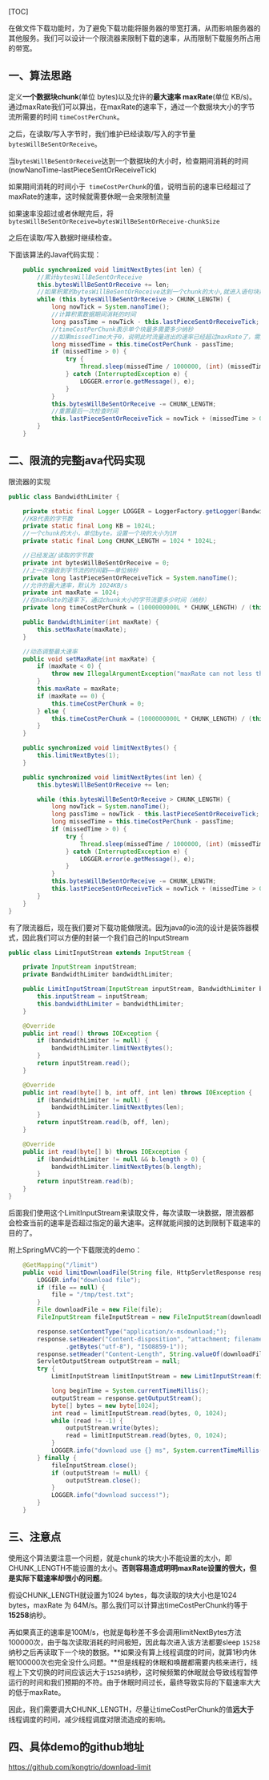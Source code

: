 [TOC]

在做文件下载功能时，为了避免下载功能将服务器的带宽打满，从而影响服务器的其他服务。我们可以设计一个限流器来限制下载的速率，从而限制下载服务所占用的带宽。

## 一、算法思路  

定义**一个数据块chunk**(单位 bytes)以及允许的**最大速率 maxRate**(单位 KB/s)。通过maxRate我们可以算出，在maxRate的速率下，通过一个数据块大小的字节流所需要的时间 `timeCostPerChunk`。

之后，在读取/写入字节时，我们维护已经读取/写入的字节量 `bytesWillBeSentOrReceive`。

当`bytesWillBeSentOrReceive`达到一个数据块的大小时，检查期间消耗的时间(nowNanoTime-lastPieceSentOrReceiveTick)

如果期间消耗的时间小于` timeCostPerChunk`的值，说明当前的速率已经超过了 maxRate的速率，这时候就需要休眠一会来限制流量

如果速率没超过或者休眠完后，将 `bytesWillBeSentOrReceive=bytesWillBeSentOrReceive-chunkSize`

之后在读取/写入数据时继续检查。

下面该算法的Java代码实现：

```java
    public synchronized void limitNextBytes(int len) {
        //累计bytesWillBeSentOrReceive
        this.bytesWillBeSentOrReceive += len;
		//如果积累的bytesWillBeSentOrReceive达到一个chunk的大小,就进入语句块操作
        while (this.bytesWillBeSentOrReceive > CHUNK_LENGTH) {
            long nowTick = System.nanoTime();
            //计算积累数据期间消耗的时间
            long passTime = nowTick - this.lastPieceSentOrReceiveTick;
            //timeCostPerChunk表示单个块最多需要多少纳秒
            //如果missedTime大于0，说明此时流量进出的速率已经超过maxRate了，需要休眠来限制流量
            long missedTime = this.timeCostPerChunk - passTime;
            if (missedTime > 0) {
                try {
                    Thread.sleep(missedTime / 1000000, (int) (missedTime % 1000000));
                } catch (InterruptedException e) {
                    LOGGER.error(e.getMessage(), e);
                }
            }
            this.bytesWillBeSentOrReceive -= CHUNK_LENGTH;
            //重置最后一次检查时间
            this.lastPieceSentOrReceiveTick = nowTick + (missedTime > 0 ? missedTime : 0);
        }
    }
```

## 二、限流的完整java代码实现

限流器的实现

```java
public class BandwidthLimiter {

    private static final Logger LOGGER = LoggerFactory.getLogger(BandwidthLimiter.class);
    //KB代表的字节数
    private static final Long KB = 1024L;
    //一个chunk的大小，单位byte。设置一个块的大小为1M
    private static final Long CHUNK_LENGTH = 1024 * 1024L;

    //已经发送/读取的字节数
    private int bytesWillBeSentOrReceive = 0;
    //上一次接收到字节流的时间戳——单位纳秒
    private long lastPieceSentOrReceiveTick = System.nanoTime();
    //允许的最大速率，默认为 1024KB/s
    private int maxRate = 1024;
    //在maxRate的速率下，通过chunk大小的字节流要多少时间（纳秒）
    private long timeCostPerChunk = (1000000000L * CHUNK_LENGTH) / (this.maxRate * KB);

    public BandwidthLimiter(int maxRate) {
        this.setMaxRate(maxRate);
    }

    //动态调整最大速率
    public void setMaxRate(int maxRate) {
        if (maxRate < 0) {
            throw new IllegalArgumentException("maxRate can not less than 0");
        }
        this.maxRate = maxRate;
        if (maxRate == 0) {
            this.timeCostPerChunk = 0;
        } else {
            this.timeCostPerChunk = (1000000000L * CHUNK_LENGTH) / (this.maxRate * KB);
        }
    }

    public synchronized void limitNextBytes() {
        this.limitNextBytes(1);
    }

    public synchronized void limitNextBytes(int len) {
        this.bytesWillBeSentOrReceive += len;

        while (this.bytesWillBeSentOrReceive > CHUNK_LENGTH) {
            long nowTick = System.nanoTime();
            long passTime = nowTick - this.lastPieceSentOrReceiveTick;
            long missedTime = this.timeCostPerChunk - passTime;
            if (missedTime > 0) {
                try {
                    Thread.sleep(missedTime / 1000000, (int) (missedTime % 1000000));
                } catch (InterruptedException e) {
                    LOGGER.error(e.getMessage(), e);
                }
            }
            this.bytesWillBeSentOrReceive -= CHUNK_LENGTH;
            this.lastPieceSentOrReceiveTick = nowTick + (missedTime > 0 ? missedTime : 0);
        }
    }
}
```

有了限流器后，现在我们要对下载功能做限流。因为java的io流的设计是装饰器模式，因此我们可以方便的封装一个我们自己的InputStream

```java
public class LimitInputStream extends InputStream {

    private InputStream inputStream;
    private BandwidthLimiter bandwidthLimiter;

    public LimitInputStream(InputStream inputStream, BandwidthLimiter bandwidthLimiter) {
        this.inputStream = inputStream;
        this.bandwidthLimiter = bandwidthLimiter;
    }

    @Override
    public int read() throws IOException {
        if (bandwidthLimiter != null) {
            bandwidthLimiter.limitNextBytes();
        }
        return inputStream.read();
    }

    @Override
    public int read(byte[] b, int off, int len) throws IOException {
        if (bandwidthLimiter != null) {
            bandwidthLimiter.limitNextBytes(len);
        }
        return inputStream.read(b, off, len);
    }

    @Override
    public int read(byte[] b) throws IOException {
        if (bandwidthLimiter != null && b.length > 0) {
            bandwidthLimiter.limitNextBytes(b.length);
        }
        return inputStream.read(b);
    }
}
```

后面我们使用这个LimitInputStream来读取文件，每次读取一块数据，限流器都会检查当前的速率是否超过指定的最大速率。这样就能间接的达到限制下载速率的目的了。

附上SpringMVC的一个下载限流的demo：

```java
    @GetMapping("/limit")
    public void limitDownloadFile(String file, HttpServletResponse response) throws IOException {
        LOGGER.info("download file");
        if (file == null) {
            file = "/tmp/test.txt";
        }
        File downloadFile = new File(file);
        FileInputStream fileInputStream = new FileInputStream(downloadFile);

        response.setContentType("application/x-msdownload;");
        response.setHeader("Content-disposition", "attachment; filename=" + new String(downloadFile.getName()
                .getBytes("utf-8"), "ISO8859-1"));
        response.setHeader("Content-Length", String.valueOf(downloadFile.length()));
        ServletOutputStream outputStream = null;
        try {
            LimitInputStream limitInputStream = new LimitInputStream(fileInputStream, new BandwidthLimiter(1024));

            long beginTime = System.currentTimeMillis();
            outputStream = response.getOutputStream();
            byte[] bytes = new byte[1024];
            int read = limitInputStream.read(bytes, 0, 1024);
            while (read != -1) {
                outputStream.write(bytes);
                read = limitInputStream.read(bytes, 0, 1024);
            }
            LOGGER.info("download use {} ms", System.currentTimeMillis() - beginTime);
        } finally {
            fileInputStream.close();
            if (outputStream != null) {
                outputStream.close();
            }
            LOGGER.info("download success!");
        }
    }
```

## 三、注意点

使用这个算法要注意一个问题，就是chunk的块大小不能设置的太小，即CHUNK_LENGTH不能设置的太小。**否则容易造成明明maxRate设置的很大，但是实际下载速率却很小的问题**。

假设CHUNK_LENGTH就设置为1024 bytes，每次读取的块大小也是1024 bytes，maxRate 为 64M/s。那么我们可以计算出timeCostPerChunk约等于**15258**纳秒。

再如果真正的速率是100M/s，也就是每秒差不多会调用limitNextBytes方法100000次，由于每次读取消耗的时间极短，因此每次进入该方法都要sleep `15258`纳秒之后再读取下一个块的数据。**如果没有算上线程调度的时间，就算1秒内休眠100000次也完全没什么问题。**但是线程的休眠和唤醒都需要内核来进行，线程上下文切换的时间应该远大于`15258`纳秒，这时候频繁的休眠就会导致线程暂停运行的时间和我们预期的不符。由于休眠时间过长，最终导致实际的下载速率大大的低于maxRate。

因此，我们需要调大CHUNK_LENGTH，尽量让timeCostPerChunk的值**远大于**线程调度的时间，减少线程调度对限流造成的影响。

## 四、具体demo的github地址

https://github.com/kongtrio/download-limit